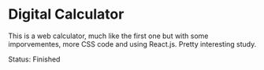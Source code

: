 <H1>Digital Calculator</H1>
<p>This is a web calculator, much like the first one but with some imporvementes, more CSS code and using React.js. Pretty interesting study.</p>
<p>Status: Finished</p>
